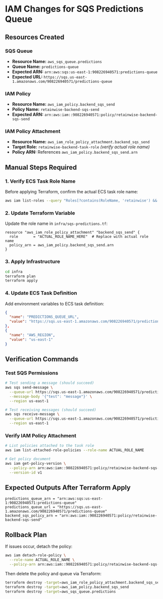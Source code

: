 # IAM Changes for SQS Predictions Queue

## Resources Created

### SQS Queue
- **Resource Name:** `aws_sqs_queue.predictions`
- **Queue Name:** `predictions-queue`
- **Expected ARN:** `arn:aws:sqs:us-east-1:908226940571:predictions-queue`
- **Expected URL:** `https://sqs.us-east-1.amazonaws.com/908226940571/predictions-queue`

### IAM Policy
- **Resource Name:** `aws_iam_policy.backend_sqs_send`
- **Policy Name:** `retainwise-backend-sqs-send`
- **Expected ARN:** `arn:aws:iam::908226940571:policy/retainwise-backend-sqs-send`

### IAM Policy Attachment
- **Resource Name:** `aws_iam_role_policy_attachment.backend_sqs_send`
- **Target Role:** `retainwise-backend-task-role` *(verify actual role name)*
- **Policy ARN:** References `aws_iam_policy.backend_sqs_send.arn`

## Manual Steps Required

### 1. Verify ECS Task Role Name
Before applying Terraform, confirm the actual ECS task role name:
```bash
aws iam list-roles --query "Roles[?contains(RoleName, 'retainwise') && contains(RoleName, 'task')].RoleName"
```

### 2. Update Terraform Variable
Update the role name in `infra/sqs-predictions.tf`:
```hcl
resource "aws_iam_role_policy_attachment" "backend_sqs_send" {
  role       = "ACTUAL_ROLE_NAME_HERE"  # Replace with actual role name
  policy_arn = aws_iam_policy.backend_sqs_send.arn
}
```

### 3. Apply Infrastructure
```bash
cd infra
terraform plan
terraform apply
```

### 4. Update ECS Task Definition
Add environment variables to ECS task definition:
```json
{
  "name": "PREDICTIONS_QUEUE_URL",
  "value": "https://sqs.us-east-1.amazonaws.com/908226940571/predictions-queue"
},
{
  "name": "AWS_REGION",
  "value": "us-east-1"
}
```

## Verification Commands

### Test SQS Permissions
```bash
# Test sending a message (should succeed)
aws sqs send-message \
  --queue-url https://sqs.us-east-1.amazonaws.com/908226940571/predictions-queue \
  --message-body '{"test": "message"}' \
  --region us-east-1

# Test receiving messages (should succeed)
aws sqs receive-message \
  --queue-url https://sqs.us-east-1.amazonaws.com/908226940571/predictions-queue \
  --region us-east-1
```

### Verify IAM Policy Attachment
```bash
# List policies attached to the task role
aws iam list-attached-role-policies --role-name ACTUAL_ROLE_NAME

# Get policy document
aws iam get-policy-version \
  --policy-arn arn:aws:iam::908226940571:policy/retainwise-backend-sqs-send \
  --version-id v1
```

## Expected Outputs After Terraform Apply

```
predictions_queue_arn = "arn:aws:sqs:us-east-1:908226940571:predictions-queue"
predictions_queue_url = "https://sqs.us-east-1.amazonaws.com/908226940571/predictions-queue"
backend_sqs_policy_arn = "arn:aws:iam::908226940571:policy/retainwise-backend-sqs-send"
```

## Rollback Plan

If issues occur, detach the policy:
```bash
aws iam detach-role-policy \
  --role-name ACTUAL_ROLE_NAME \
  --policy-arn arn:aws:iam::908226940571:policy/retainwise-backend-sqs-send
```

Then delete the policy and queue via Terraform:
```bash
terraform destroy -target=aws_iam_role_policy_attachment.backend_sqs_send
terraform destroy -target=aws_iam_policy.backend_sqs_send
terraform destroy -target=aws_sqs_queue.predictions
``` 